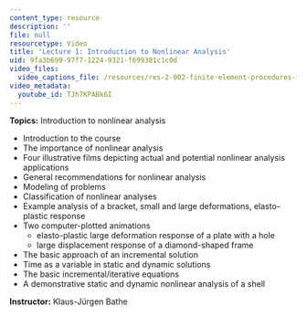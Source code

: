 ```yaml
---
content_type: resource
description: ''
file: null
resourcetype: Video
title: 'Lecture 1: Introduction to Nonlinear Analysis'
uid: 9fa3b699-97f7-1224-9321-f699381c1c0d
video_files:
  video_captions_file: /resources/res-2-002-finite-element-procedures-for-solids-and-structures-spring-2010/nonlinear/lecture-1/TJh7KPABk6I.vtt
video_metadata:
  youtube_id: TJh7KPABk6I
---
```


**Topics:** Introduction to nonlinear analysis

*   Introduction to the course
*   The importance of nonlinear analysis
*   Four illustrative films depicting actual and potential nonlinear analysis applications
*   General recommendations for nonlinear analysis
*   Modeling of problems
*   Classification of nonlinear analyses
*   Example analysis of a bracket, small and large deformations, elasto-plastic response
*   Two computer-plotted animations
    *   elasto-plastic large deformation response of a plate with a hole
    *   large displacement response of a diamond-shaped frame
*   The basic approach of an incremental solution
*   Time as a variable in static and dynamic solutions
*   The basic incremental/iterative equations
*   A demonstrative static and dynamic nonlinear analysis of a shell

**Instructor:** Klaus-Jürgen Bathe